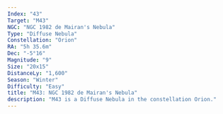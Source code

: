 ```yaml
---
Index: "43"
Target: "M43"
NGC: "NGC 1982 de Mairan's Nebula"
Type: "Diffuse Nebula"
Constellation: "Orion"
RA: "5h 35.6m"
Dec: "-5°16"
Magnitude: "9"
Size: "20x15"
DistanceLy: "1,600"
Season: "Winter"
Difficulty: "Easy"
title: "M43: NGC 1982 de Mairan's Nebula"
description: "M43 is a Diffuse Nebula in the constellation Orion."
---
```

